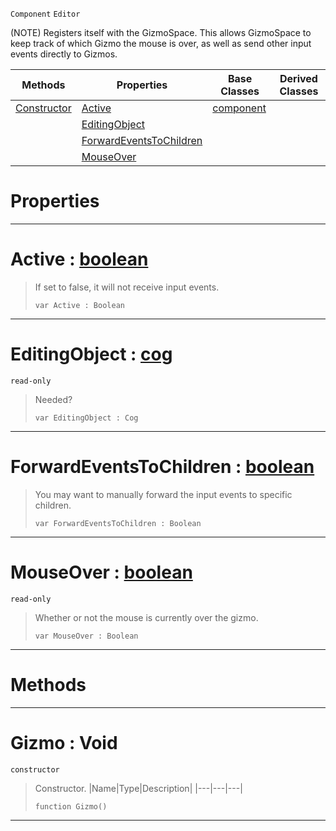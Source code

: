  `Component` `Editor`



(NOTE) Registers itself with the GizmoSpace. This allows GizmoSpace to keep track of which Gizmo the mouse is over, as well as send other input events directly to Gizmos.

|Methods|Properties|Base Classes|Derived Classes|
|---|---|---|---|
|[ Constructor](https://github.com/PlasmaEngine/PlasmaDocs/tree/master/docs/C%2B%2B/code_reference/class_reference/gizmo.markdown#gizmo-void)|[ Active](https://github.com/PlasmaEngine/PlasmaDocs/tree/master/docs/C%2B%2B/code_reference/class_reference/gizmo.markdown#active-plasma-engine-docum)|[component](https://github.com/PlasmaEngine/PlasmaDocs/tree/master/docs/C%2B%2B/code_reference/class_reference/component.markdown)| |
| |[ EditingObject](https://github.com/PlasmaEngine/PlasmaDocs/tree/master/docs/C%2B%2B/code_reference/class_reference/gizmo.markdown#editingobject-plasma-engin)| | |
| |[ ForwardEventsToChildren](https://github.com/PlasmaEngine/PlasmaDocs/tree/master/docs/C%2B%2B/code_reference/class_reference/gizmo.markdown#forwardeventstochildren)| | |
| |[ MouseOver](https://github.com/PlasmaEngine/PlasmaDocs/tree/master/docs/C%2B%2B/code_reference/class_reference/gizmo.markdown#mouseover-plasma-engine-do)| | |


 #  Properties


---  
 #  Active : [boolean](https://github.com/PlasmaEngine/PlasmaDocs/tree/master/docs/C%2B%2B/code_reference/lightning_base_types/boolean.markdown)

> If set to false, it will not receive input events.
> ``` lang=cpp, name=Lightning
> var Active : Boolean


---  
 #  EditingObject : [cog](https://github.com/PlasmaEngine/PlasmaDocs/tree/master/docs/C%2B%2B/code_reference/class_reference/cog.markdown)

 `read-only`

> Needed?
> ``` lang=cpp, name=Lightning
> var EditingObject : Cog


---  
 #  ForwardEventsToChildren : [boolean](https://github.com/PlasmaEngine/PlasmaDocs/tree/master/docs/C%2B%2B/code_reference/lightning_base_types/boolean.markdown)

> You may want to manually forward the input events to specific children.
> ``` lang=cpp, name=Lightning
> var ForwardEventsToChildren : Boolean


---  
 #  MouseOver : [boolean](https://github.com/PlasmaEngine/PlasmaDocs/tree/master/docs/C%2B%2B/code_reference/lightning_base_types/boolean.markdown)

 `read-only`

> Whether or not the mouse is currently over the gizmo.
> ``` lang=cpp, name=Lightning
> var MouseOver : Boolean


---  
 #  Methods


---  
 #  Gizmo : Void

 `constructor`

> Constructor.
> |Name|Type|Description|
> |---|---|---|
> ``` lang=cpp, name=Lightning
> function Gizmo()
> ``` 


---  
 

 